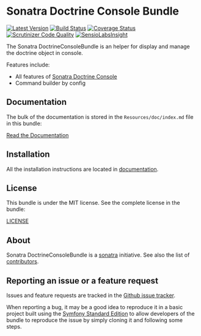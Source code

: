 Sonatra Doctrine Console Bundle
===============================

[![Latest Version](https://img.shields.io/packagist/v/sonatra/doctrine-console-bundle.svg)](https://packagist.org/packages/sonatra/doctrine-console-bundle)
[![Build Status](https://img.shields.io/travis/sonatra/sonatra-doctrine-console-bundle/master.svg)](https://travis-ci.org/sonatra/sonatra-doctrine-console-bundle)
[![Coverage Status](https://img.shields.io/coveralls/sonatra/sonatra-doctrine-console-bundle/master.svg)](https://coveralls.io/r/sonatra/sonatra-doctrine-console-bundle?branch=master)
[![Scrutinizer Code Quality](https://img.shields.io/scrutinizer/g/sonatra/sonatra-doctrine-console-bundle.svg)](https://scrutinizer-ci.com/g/sonatra/sonatra-doctrine-console-bundle?branch=master)
[![SensioLabsInsight](https://img.shields.io/sensiolabs/i/4d2d0222-0e32-4073-a53b-3d32c2a0c27f.svg)](https://insight.sensiolabs.com/projects/4d2d0222-0e32-4073-a53b-3d32c2a0c27f)

The Sonatra DoctrineConsoleBundle is an helper for display and manage the doctrine object
in console.

Features include:

- All features of [Sonatra Doctrine Console](https://github.com/sonatra/sonatra-doctrine-console)
- Command builder by config

Documentation
-------------

The bulk of the documentation is stored in the `Resources/doc/index.md`
file in this bundle:

[Read the Documentation](Resources/doc/index.md)

Installation
------------

All the installation instructions are located in [documentation](Resources/doc/index.md).

License
-------

This bundle is under the MIT license. See the complete license in the bundle:

[LICENSE](LICENSE)

About
-----

Sonatra DoctrineConsoleBundle is a [sonatra](https://github.com/sonatra) initiative.
See also the list of [contributors](https://github.com/sonatra/sonatra-doctrine-console-bundle/graphs/contributors).

Reporting an issue or a feature request
---------------------------------------

Issues and feature requests are tracked in the [Github issue tracker](https://github.com/sonatra/sonatra-doctrine-console-bundle/issues).

When reporting a bug, it may be a good idea to reproduce it in a basic project
built using the [Symfony Standard Edition](https://github.com/symfony/symfony-standard)
to allow developers of the bundle to reproduce the issue by simply cloning it
and following some steps.
